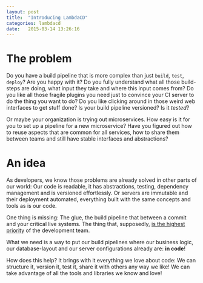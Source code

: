 ```yaml
---
layout: post
title:  "Introducing LambdaCD"
categories: lambdacd
date:   2015-03-14 13:26:16
---
```


The problem
===========

Do you have a build pipeline that is more complex than just `build`, `test`, `deploy`?
Are you happy with it? Do you fully understand what all those build-steps are doing, what input they take and where this input comes from? Do you like all those fragile plugins you need just to convince your CI server to do the thing you want to do? Do you like clicking around in those weird web interfaces to get stuff done? Is your build pipeline versioned? Is it _tested_?

Or maybe your organization is trying out microservices. How easy is it for you to set up a pipeline for a new microservice? Have you figured out how to reuse aspects that are common for all services, how to share them between teams and still have stable interfaces and abstractions?


An idea
=======

As developers, we know those problems are already solved in other parts of our world: Our code is readable, it has abstractions, testing, dependency management and is versioned effortlessly. Or servers are immutable and their deployment automated, everything built with the same concepts and tools as is our code. 

One thing is missing: The glue, the build pipeline that between a commit and your critical live systems. The thing that, supposedly, [is the highest priority][fowler-ci-fix-immediately] of the development team. 

What we need is a way to put our build pipelines where our business logic, our database-layout and our server configurations already are: **in code**!

How does this help? It brings with it everything we love about code: We can structure it, version it, test it, share it with others any way we like! We can take advantage of all the tools and libraries we know and love!


[fowler-ci-fix-immediately]: http://www.martinfowler.com/articles/continuousIntegration.html#FixBrokenBuildsImmediately